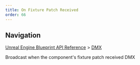 ```yaml
---
title: On Fixture Patch Received
order: 66
---
```

## Navigation

[Unreal Engine Blueprint API Reference](https://dev.epicgames.com/documentation/en-us/unreal-engine/BlueprintAPI) > [DMX](https://dev.epicgames.com/documentation/en-us/unreal-engine/BlueprintAPI/DMX)

Broadcast when the component's fixture patch received DMX
